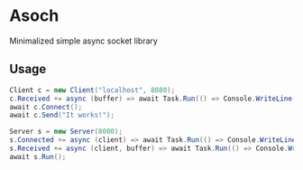 # Asoch

Minimalized simple async socket library

## Usage

```csharp
Client c = new Client("localhost", 8080);
c.Received += async (buffer) => await Task.Run(() => Console.WriteLine(Encoding.UTF8.GetString(buffer)));
await c.Connect();
await c.Send("It works!");
```

```csharp
Server s = new Server(8080);
s.Connected += async (client) => await Task.Run(() => Console.WriteLine($"{client.IP} Connected!"));
s.Received += async (client, buffer) => await Task.Run(() => Console.WriteLine(Encoding.UTF8.GetString(buffer)));
await s.Run();
```